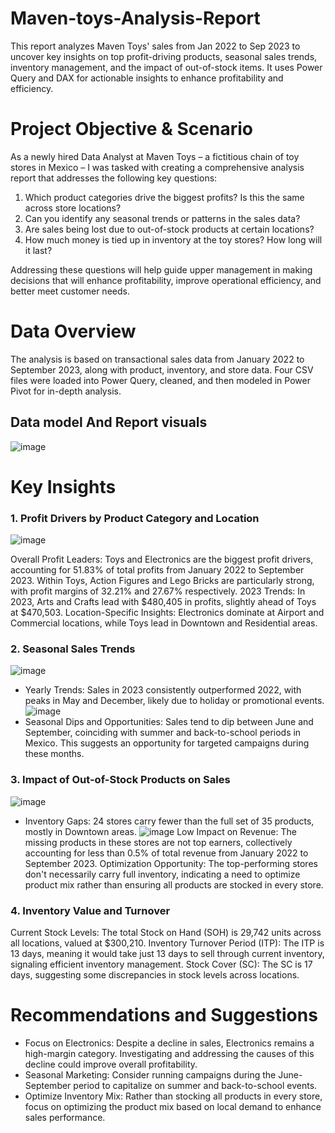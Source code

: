 # Maven-toys-Analysis-Report
This report analyzes Maven Toys' sales from Jan 2022 to Sep 2023 to uncover key insights on top profit-driving products, seasonal sales trends, inventory management, and the impact of out-of-stock items. It uses Power Query and DAX for actionable insights to enhance profitability and efficiency.

# Project Objective & Scenario
As a newly hired Data Analyst at Maven Toys – a fictitious chain of toy stores in Mexico – I was tasked with creating a comprehensive analysis report that addresses the following key questions:

1. Which product categories drive the biggest profits? Is this the same across store locations?
2. Can you identify any seasonal trends or patterns in the sales data?
3. Are sales being lost due to out-of-stock products at certain locations?
4. How much money is tied up in inventory at the toy stores? How long will it last?

Addressing these questions will help guide upper management in making decisions that will enhance profitability, improve operational efficiency, and better meet customer needs.

# Data Overview
The analysis is based on transactional sales data from January 2022 to September 2023, along with product, inventory, and store data. Four CSV files were loaded into Power Query, cleaned, and then modeled in Power Pivot for in-depth analysis.

## Data model And Report visuals
![image](https://github.com/user-attachments/assets/af30e3c9-424f-4348-a7b8-35963d362829)

# Key Insights
### 1. Profit Drivers by Product Category and Location
![image](https://github.com/user-attachments/assets/83915d9a-ae30-43c8-b00e-46ad2e1be763)

Overall Profit Leaders: Toys and Electronics are the biggest profit drivers, accounting for 51.83% of total profits from January 2022 to September 2023. Within Toys, Action Figures and Lego Bricks are particularly strong, with profit margins of 32.21% and 27.67% respectively.
2023 Trends: In 2023, Arts and Crafts lead with $480,405 in profits, slightly ahead of Toys at $470,503.
Location-Specific Insights: Electronics dominate at Airport and Commercial locations, while Toys lead in Downtown and Residential areas.

### 2. Seasonal Sales Trends
![image](https://github.com/user-attachments/assets/88aaed0d-a2a1-4d85-a6b6-3ea8f413ec93)
- Yearly Trends: Sales in 2023 consistently outperformed 2022, with peaks in May and December, likely due to holiday or promotional events.
![image](https://github.com/user-attachments/assets/4b2c7578-1fed-4353-ae49-81ce1a2ed509)
- Seasonal Dips and Opportunities: Sales tend to dip between June and September, coinciding with summer and back-to-school periods in Mexico. This suggests an opportunity for targeted campaigns during these months.

### 3. Impact of Out-of-Stock Products on Sales
![image](https://github.com/user-attachments/assets/6b1edf5c-607f-497b-8d2f-2d5549cf3196)
- Inventory Gaps: 24 stores carry fewer than the full set of 35 products, mostly in Downtown areas.
![image](https://github.com/user-attachments/assets/46c20c60-687d-495c-8a22-9702dcfedcd7)
Low Impact on Revenue: The missing products in these stores are not top earners, collectively accounting for less than 0.5% of total revenue from January 2022 to September 2023.
Optimization Opportunity: The top-performing stores don't necessarily carry full inventory, indicating a need to optimize product mix rather than ensuring all products are stocked in every store.

### 4. Inventory Value and Turnover
Current Stock Levels: The total Stock on Hand (SOH) is 29,742 units across all locations, valued at $300,210.
Inventory Turnover Period (ITP): The ITP is 13 days, meaning it would take just 13 days to sell through current inventory, signaling efficient inventory management.
Stock Cover (SC): The SC is 17 days, suggesting some discrepancies in stock levels across locations.

# Recommendations and Suggestions
- Focus on Electronics: Despite a decline in sales, Electronics remains a high-margin category. Investigating and addressing the causes of this decline could improve overall profitability.
- Seasonal Marketing: Consider running campaigns during the June-September period to capitalize on summer and back-to-school events.
- Optimize Inventory Mix: Rather than stocking all products in every store, focus on optimizing the product mix based on local demand to enhance sales performance.




